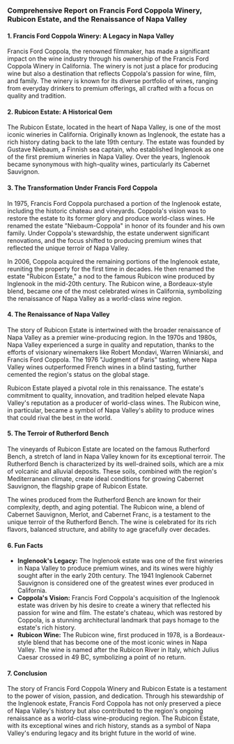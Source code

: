 ### Comprehensive Report on Francis Ford Coppola Winery, Rubicon Estate, and the Renaissance of Napa Valley

#### 1. **Francis Ford Coppola Winery: A Legacy in Napa Valley**
Francis Ford Coppola, the renowned filmmaker, has made a significant impact on the wine industry through his ownership of the Francis Ford Coppola Winery in California. The winery is not just a place for producing wine but also a destination that reflects Coppola's passion for wine, film, and family. The winery is known for its diverse portfolio of wines, ranging from everyday drinkers to premium offerings, all crafted with a focus on quality and tradition.

#### 2. **Rubicon Estate: A Historical Gem**
The Rubicon Estate, located in the heart of Napa Valley, is one of the most iconic wineries in California. Originally known as Inglenook, the estate has a rich history dating back to the late 19th century. The estate was founded by Gustave Niebaum, a Finnish sea captain, who established Inglenook as one of the first premium wineries in Napa Valley. Over the years, Inglenook became synonymous with high-quality wines, particularly its Cabernet Sauvignon.

#### 3. **The Transformation Under Francis Ford Coppola**
In 1975, Francis Ford Coppola purchased a portion of the Inglenook estate, including the historic chateau and vineyards. Coppola's vision was to restore the estate to its former glory and produce world-class wines. He renamed the estate "Niebaum-Coppola" in honor of its founder and his own family. Under Coppola's stewardship, the estate underwent significant renovations, and the focus shifted to producing premium wines that reflected the unique terroir of Napa Valley.

In 2006, Coppola acquired the remaining portions of the Inglenook estate, reuniting the property for the first time in decades. He then renamed the estate "Rubicon Estate," a nod to the famous Rubicon wine produced by Inglenook in the mid-20th century. The Rubicon wine, a Bordeaux-style blend, became one of the most celebrated wines in California, symbolizing the renaissance of Napa Valley as a world-class wine region.

#### 4. **The Renaissance of Napa Valley**
The story of Rubicon Estate is intertwined with the broader renaissance of Napa Valley as a premier wine-producing region. In the 1970s and 1980s, Napa Valley experienced a surge in quality and reputation, thanks to the efforts of visionary winemakers like Robert Mondavi, Warren Winiarski, and Francis Ford Coppola. The 1976 "Judgment of Paris" tasting, where Napa Valley wines outperformed French wines in a blind tasting, further cemented the region's status on the global stage.

Rubicon Estate played a pivotal role in this renaissance. The estate's commitment to quality, innovation, and tradition helped elevate Napa Valley's reputation as a producer of world-class wines. The Rubicon wine, in particular, became a symbol of Napa Valley's ability to produce wines that could rival the best in the world.

#### 5. **The Terroir of Rutherford Bench**
The vineyards of Rubicon Estate are located on the famous Rutherford Bench, a stretch of land in Napa Valley known for its exceptional terroir. The Rutherford Bench is characterized by its well-drained soils, which are a mix of volcanic and alluvial deposits. These soils, combined with the region's Mediterranean climate, create ideal conditions for growing Cabernet Sauvignon, the flagship grape of Rubicon Estate.

The wines produced from the Rutherford Bench are known for their complexity, depth, and aging potential. The Rubicon wine, a blend of Cabernet Sauvignon, Merlot, and Cabernet Franc, is a testament to the unique terroir of the Rutherford Bench. The wine is celebrated for its rich flavors, balanced structure, and ability to age gracefully over decades.

#### 6. **Fun Facts**
- **Inglenook's Legacy:** The Inglenook estate was one of the first wineries in Napa Valley to produce premium wines, and its wines were highly sought after in the early 20th century. The 1941 Inglenook Cabernet Sauvignon is considered one of the greatest wines ever produced in California.
- **Coppola's Vision:** Francis Ford Coppola's acquisition of the Inglenook estate was driven by his desire to create a winery that reflected his passion for wine and film. The estate's chateau, which was restored by Coppola, is a stunning architectural landmark that pays homage to the estate's rich history.
- **Rubicon Wine:** The Rubicon wine, first produced in 1978, is a Bordeaux-style blend that has become one of the most iconic wines in Napa Valley. The wine is named after the Rubicon River in Italy, which Julius Caesar crossed in 49 BC, symbolizing a point of no return.

#### 7. **Conclusion**
The story of Francis Ford Coppola Winery and Rubicon Estate is a testament to the power of vision, passion, and dedication. Through his stewardship of the Inglenook estate, Francis Ford Coppola has not only preserved a piece of Napa Valley's history but also contributed to the region's ongoing renaissance as a world-class wine-producing region. The Rubicon Estate, with its exceptional wines and rich history, stands as a symbol of Napa Valley's enduring legacy and its bright future in the world of wine.